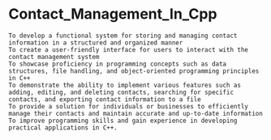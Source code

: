 # Contact_Management_In_Cpp
    To develop a functional system for storing and managing contact information in a structured and organized manner
    To create a user-friendly interface for users to interact with the contact management system
    To showcase proficiency in programming concepts such as data structures, file handling, and object-oriented programming principles in C++
    To demonstrate the ability to implement various features such as adding, editing, and deleting contacts, searching for specific contacts, and exporting contact information to a file
    To provide a solution for individuals or businesses to efficiently manage their contacts and maintain accurate and up-to-date information
    To improve programming skills and gain experience in developing practical applications in C++.
